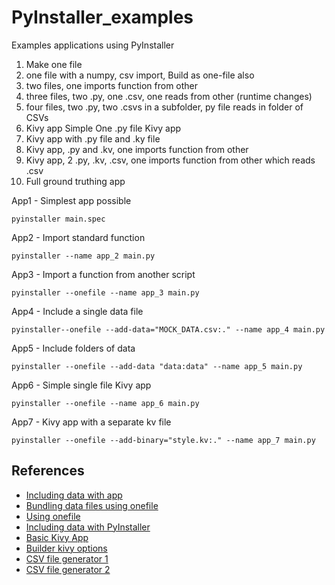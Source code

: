 # PyInstaller_examples
Examples applications using PyInstaller

1. Make one file
2. one file with a numpy, csv import, Build as one-file also
3. two files, one imports function from other 
4. three files, two .py, one .csv, one reads from other (runtime changes)
5. four files, two .py, two .csvs in a subfolder, py file reads in folder of CSVs
6. Kivy app Simple One .py file Kivy app
7. Kivy app with .py file and .ky file
8. Kivy app,  .py and .kv, one imports function from other
9. Kivy app, 2 .py, .kv, .csv, one imports function from other which reads .csv
10. Full ground truthing app


App1 - Simplest app possible
```
pyinstaller main.spec
```

App2 - Import standard function
```
pyinstaller --name app_2 main.py
```

App3 - Import a function from another script
```
pyinstaller --onefile --name app_3 main.py
```

App4 - Include a single data file
```
pyinstaller--onefile --add-data="MOCK_DATA.csv:." --name app_4 main.py
```

App5 - Include folders of data
```
pyinstaller --onefile --add-data "data:data" --name app_5 main.py
```

App6 - Simple single file Kivy app 
```
pyinstaller --onefile --name app_6 main.py
```

App7 - Kivy app with a separate kv file
```
pyinstaller --onefile --add-binary="style.kv:." --name app_7 main.py
```


## References
- [Including data with app](https://pyinstaller.readthedocs.io/en/v3.3.1/spec-files.html)
- [Bundling data files using onefile](https://stackoverflow.com/questions/7674790/bundling-data-files-with-pyinstaller-onefile)
- [Using onefile](https://stackoverflow.com/questions/51455765/build-multiple-py-files-into-a-single-executable-file-using-pyinstaller)
- [Including data with PyInstaller](https://stackoverflow.com/questions/41870727/pyinstaller-adding-data-files)
- [Basic Kivy App](https://kivy.org/doc/stable/guide/basic.html)
- [Builder kivy options](https://kivy.org/doc/stable/guide/lang.html)
- [CSV file generator 1](https://www.mockaroo.com/)
- [CSV file generator 2](https://onlinerandomtools.com/generate-random-csv)

